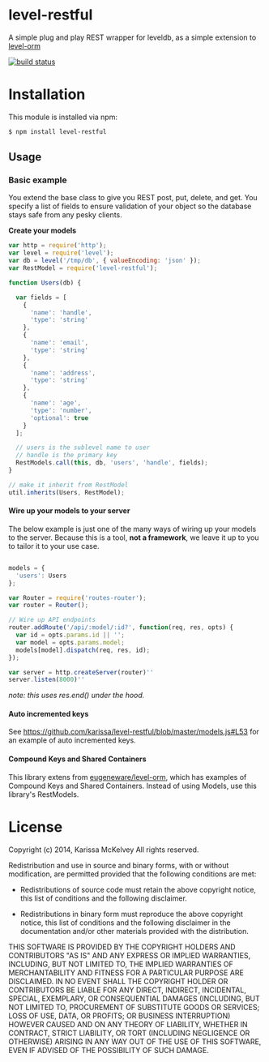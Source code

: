 level-restful
=============

A simple plug and play REST wrapper for leveldb, as a simple extension to [level-orm](http://github.com/eugeneware/level-orm)

[![build status](https://secure.travis-ci.org/karissa/level-restful.png)](http://travis-ci.org/karissa/level-restful)

# Installation

This module is installed via npm:

```bash
$ npm install level-restful
```

## Usage

### Basic example

You extend the base class to give you REST post, put, delete, and get. You specify a list of fields to ensure validation of your object so the database stays safe from any pesky clients.

**Create your models**

```js
var http = require('http');
var level = require('level');
var db = level('/tmp/db', { valueEncoding: 'json' });
var RestModel = require('level-restful');

function Users(db) {

  var fields = [
    {
      'name': 'handle',
      'type': 'string'
    },
    {
      'name': 'email',
      'type': 'string'
    },
    {
      'name': 'address',
      'type': 'string'
    },
    {
      'name': 'age',
      'type': 'number',
      'optional': true
    }
  ];

  // users is the sublevel name to user
  // handle is the primary key
  RestModels.call(this, db, 'users', 'handle', fields);
}

// make it inherit from RestModel
util.inherits(Users, RestModel);
```

#### Wire up your models to your server

The below example is just one of the many ways of wiring up your models to the server. Because this is a tool, **not a framework**, we leave it up to you to tailor it to your use case.

```js

models = {
  'users': Users
};

var Router = require('routes-router');
var router = Router();

// Wire up API endpoints
router.addRoute('/api/:model/:id?', function(req, res, opts) {
  var id = opts.params.id || '';
  var model = opts.params.model;
  models[model].dispatch(req, res, id);
});

var server = http.createServer(router)''
server.listen(8000)''
```

*note: this uses res.end() under the hood.*

#### Auto incremented keys
See https://github.com/karissa/level-restful/blob/master/models.js#L53 for an example of auto incremented keys.


#### Compound Keys and Shared Containers
This library extens from [eugeneware/level-orm](https://github.com/eugeneware/level-orm), which has examples of Compound Keys and Shared Containers. Instead of using Models, use this library's RestModels.


# License
Copyright (c) 2014, Karissa McKelvey
All rights reserved.

Redistribution and use in source and binary forms, with or without
modification, are permitted provided that the following conditions are met:

* Redistributions of source code must retain the above copyright notice, this
  list of conditions and the following disclaimer.

* Redistributions in binary form must reproduce the above copyright notice,
  this list of conditions and the following disclaimer in the documentation
  and/or other materials provided with the distribution.

THIS SOFTWARE IS PROVIDED BY THE COPYRIGHT HOLDERS AND CONTRIBUTORS "AS IS"
AND ANY EXPRESS OR IMPLIED WARRANTIES, INCLUDING, BUT NOT LIMITED TO, THE
IMPLIED WARRANTIES OF MERCHANTABILITY AND FITNESS FOR A PARTICULAR PURPOSE ARE
DISCLAIMED. IN NO EVENT SHALL THE COPYRIGHT HOLDER OR CONTRIBUTORS BE LIABLE
FOR ANY DIRECT, INDIRECT, INCIDENTAL, SPECIAL, EXEMPLARY, OR CONSEQUENTIAL
DAMAGES (INCLUDING, BUT NOT LIMITED TO, PROCUREMENT OF SUBSTITUTE GOODS OR
SERVICES; LOSS OF USE, DATA, OR PROFITS; OR BUSINESS INTERRUPTION) HOWEVER
CAUSED AND ON ANY THEORY OF LIABILITY, WHETHER IN CONTRACT, STRICT LIABILITY,
OR TORT (INCLUDING NEGLIGENCE OR OTHERWISE) ARISING IN ANY WAY OUT OF THE USE
OF THIS SOFTWARE, EVEN IF ADVISED OF THE POSSIBILITY OF SUCH DAMAGE.

